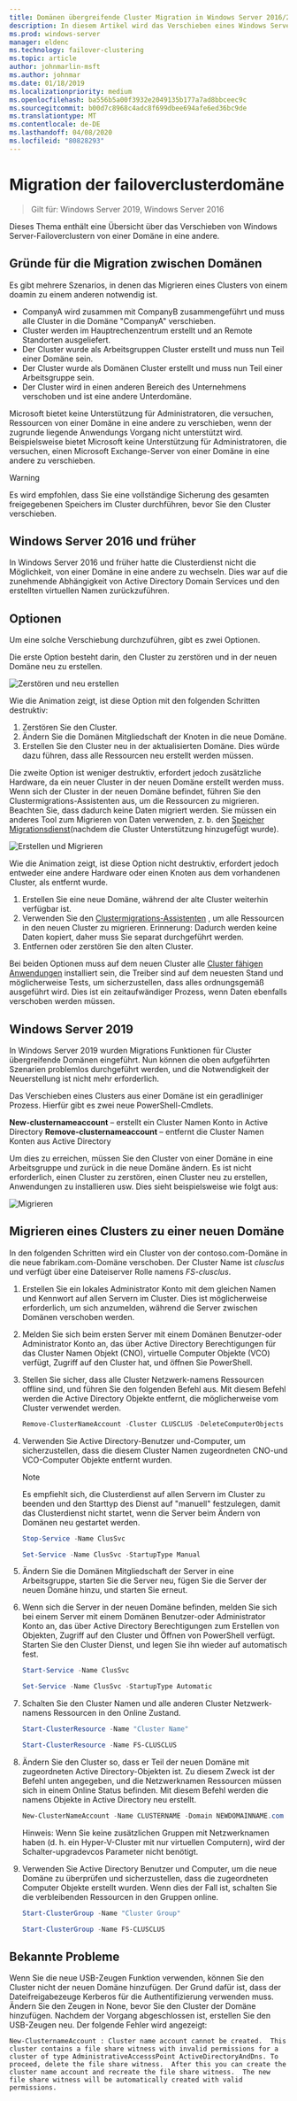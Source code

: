 ```yaml
---
title: Domänen übergreifende Cluster Migration in Windows Server 2016/2019
description: In diesem Artikel wird das Verschieben eines Windows Server 2019-Clusters von einer Domäne in eine andere beschrieben.
ms.prod: windows-server
manager: eldenc
ms.technology: failover-clustering
ms.topic: article
author: johnmarlin-msft
ms.author: johnmar
ms.date: 01/18/2019
ms.localizationpriority: medium
ms.openlocfilehash: ba556b5a00f3932e2049135b177a7ad8bbceec9c
ms.sourcegitcommit: b00d7c8968c4adc8f699dbee694afe6ed36bc9de
ms.translationtype: MT
ms.contentlocale: de-DE
ms.lasthandoff: 04/08/2020
ms.locfileid: "80828293"
---
```

# <a name="failover-cluster-domain-migration"></a>Migration der failoverclusterdomäne

> Gilt für: Windows Server 2019, Windows Server 2016

Dieses Thema enthält eine Übersicht über das Verschieben von Windows Server-Failoverclustern von einer Domäne in eine andere.

## <a name="why-migrate-between-domains"></a>Gründe für die Migration zwischen Domänen

Es gibt mehrere Szenarios, in denen das Migrieren eines Clusters von einem doamin zu einem anderen notwendig ist.

- CompanyA wird zusammen mit CompanyB zusammengeführt und muss alle Cluster in die Domäne "CompanyA" verschieben.
- Cluster werden im Hauptrechenzentrum erstellt und an Remote Standorten ausgeliefert.
- Der Cluster wurde als Arbeitsgruppen Cluster erstellt und muss nun Teil einer Domäne sein.
- Der Cluster wurde als Domänen Cluster erstellt und muss nun Teil einer Arbeitsgruppe sein.
- Der Cluster wird in einen anderen Bereich des Unternehmens verschoben und ist eine andere Unterdomäne.

Microsoft bietet keine Unterstützung für Administratoren, die versuchen, Ressourcen von einer Domäne in eine andere zu verschieben, wenn der zugrunde liegende Anwendungs Vorgang nicht unterstützt wird. Beispielsweise bietet Microsoft keine Unterstützung für Administratoren, die versuchen, einen Microsoft Exchange-Server von einer Domäne in eine andere zu verschieben.

   > [!WARNING]
   > Es wird empfohlen, dass Sie eine vollständige Sicherung des gesamten freigegebenen Speichers im Cluster durchführen, bevor Sie den Cluster verschieben.

## <a name="windows-server-2016-and-earlier"></a>Windows Server 2016 und früher

In Windows Server 2016 und früher hatte die Clusterdienst nicht die Möglichkeit, von einer Domäne in eine andere zu wechseln.  Dies war auf die zunehmende Abhängigkeit von Active Directory Domain Services und den erstellten virtuellen Namen zurückzuführen.   

## <a name="options"></a>Optionen

Um eine solche Verschiebung durchzuführen, gibt es zwei Optionen.

Die erste Option besteht darin, den Cluster zu zerstören und in der neuen Domäne neu zu erstellen.

![Zerstören und neu erstellen](media/Cross-Domain-Cluster-Migration/Cross-Cluster-Domain-Migration-1.gif)

Wie die Animation zeigt, ist diese Option mit den folgenden Schritten destruktiv:

1. Zerstören Sie den Cluster.
2. Ändern Sie die Domänen Mitgliedschaft der Knoten in die neue Domäne.
3. Erstellen Sie den Cluster neu in der aktualisierten Domäne.  Dies würde dazu führen, dass alle Ressourcen neu erstellt werden müssen.

Die zweite Option ist weniger destruktiv, erfordert jedoch zusätzliche Hardware, da ein neuer Cluster in der neuen Domäne erstellt werden muss.  Wenn sich der Cluster in der neuen Domäne befindet, führen Sie den Clustermigrations-Assistenten aus, um die Ressourcen zu migrieren. Beachten Sie, dass dadurch keine Daten migriert werden. Sie müssen ein anderes Tool zum Migrieren von Daten verwenden, z. b. den [Speicher Migrationsdienst](../storage/storage-migration-service/overview.md)(nachdem die Cluster Unterstützung hinzugefügt wurde).

![Erstellen und Migrieren](media/Cross-Domain-Cluster-Migration/Cross-Cluster-Domain-Migration-2.gif)

Wie die Animation zeigt, ist diese Option nicht destruktiv, erfordert jedoch entweder eine andere Hardware oder einen Knoten aus dem vorhandenen Cluster, als entfernt wurde.

1. Erstellen Sie eine neue Domäne, während der alte Cluster weiterhin verfügbar ist.
2. Verwenden Sie den [Clustermigrations-Assistenten](https://docs.microsoft.com/previous-versions/windows/it-pro/windows-server-2008-R2-and-2008/cc754481(v=ws.10)) , um alle Ressourcen in den neuen Cluster zu migrieren. Erinnerung: Dadurch werden keine Daten kopiert, daher muss Sie separat durchgeführt werden.
3. Entfernen oder zerstören Sie den alten Cluster.

Bei beiden Optionen muss auf dem neuen Cluster alle [Cluster fähigen Anwendungen](https://technet.microsoft.com/aa369082(v=vs.90)) installiert sein, die Treiber sind auf dem neuesten Stand und möglicherweise Tests, um sicherzustellen, dass alles ordnungsgemäß ausgeführt wird.  Dies ist ein zeitaufwändiger Prozess, wenn Daten ebenfalls verschoben werden müssen.

## <a name="windows-server-2019"></a>Windows Server 2019

In Windows Server 2019 wurden Migrations Funktionen für Cluster übergreifende Domänen eingeführt.  Nun können die oben aufgeführten Szenarien problemlos durchgeführt werden, und die Notwendigkeit der Neuerstellung ist nicht mehr erforderlich.  

Das Verschieben eines Clusters aus einer Domäne ist ein geradliniger Prozess. Hierfür gibt es zwei neue PowerShell-Cmdlets.

**New-clusternameaccount** – erstellt ein Cluster Namen Konto in Active Directory **Remove-clusternameaccount** – entfernt die Cluster Namen Konten aus Active Directory

Um dies zu erreichen, müssen Sie den Cluster von einer Domäne in eine Arbeitsgruppe und zurück in die neue Domäne ändern.  Es ist nicht erforderlich, einen Cluster zu zerstören, einen Cluster neu zu erstellen, Anwendungen zu installieren usw. Dies sieht beispielsweise wie folgt aus:

![Migrieren](media/Cross-Domain-Cluster-Migration/Cross-Cluster-Domain-Migration-3.gif)

## <a name="migrating-a-cluster-to-a-new-domain"></a>Migrieren eines Clusters zu einer neuen Domäne

In den folgenden Schritten wird ein Cluster von der contoso.com-Domäne in die neue fabrikam.com-Domäne verschoben.  Der Cluster Name ist *clusclus* und verfügt über eine Dateiserver Rolle namens *FS-clusclus*.

1. Erstellen Sie ein lokales Administrator Konto mit dem gleichen Namen und Kennwort auf allen Servern im Cluster.  Dies ist möglicherweise erforderlich, um sich anzumelden, während die Server zwischen Domänen verschoben werden.
2. Melden Sie sich beim ersten Server mit einem Domänen Benutzer-oder Administrator Konto an, das über Active Directory Berechtigungen für das Cluster Namen Objekt (CNO), virtuelle Computer Objekte (VCO) verfügt, Zugriff auf den Cluster hat, und öffnen Sie PowerShell.
3. Stellen Sie sicher, dass alle Cluster Netzwerk-namens Ressourcen offline sind, und führen Sie den folgenden Befehl aus.  Mit diesem Befehl werden die Active Directory Objekte entfernt, die möglicherweise vom Cluster verwendet werden.

   ```PowerShell
   Remove-ClusterNameAccount -Cluster CLUSCLUS -DeleteComputerObjects
   ```
4. Verwenden Sie Active Directory-Benutzer und-Computer, um sicherzustellen, dass die diesem Cluster Namen zugeordneten CNO-und VCO-Computer Objekte entfernt wurden.

   > [!NOTE]
   > Es empfiehlt sich, die Clusterdienst auf allen Servern im Cluster zu beenden und den Starttyp des Dienst auf "manuell" festzulegen, damit das Clusterdienst nicht startet, wenn die Server beim Ändern von Domänen neu gestartet werden.

   ```PowerShell
   Stop-Service -Name ClusSvc

   Set-Service -Name ClusSvc -StartupType Manual
   ```

5. Ändern Sie die Domänen Mitgliedschaft der Server in eine Arbeitsgruppe, starten Sie die Server neu, fügen Sie die Server der neuen Domäne hinzu, und starten Sie erneut.
6. Wenn sich die Server in der neuen Domäne befinden, melden Sie sich bei einem Server mit einem Domänen Benutzer-oder Administrator Konto an, das über Active Directory Berechtigungen zum Erstellen von Objekten, Zugriff auf den Cluster und Öffnen von PowerShell verfügt. Starten Sie den Cluster Dienst, und legen Sie ihn wieder auf automatisch fest.

   ```PowerShell
   Start-Service -Name ClusSvc

   Set-Service -Name ClusSvc -StartupType Automatic
   ```
7. Schalten Sie den Cluster Namen und alle anderen Cluster Netzwerk-namens Ressourcen in den Online Zustand.

   ```PowerShell
   Start-ClusterResource -Name "Cluster Name"

   Start-ClusterResource -Name FS-CLUSCLUS
   ```

8. Ändern Sie den Cluster so, dass er Teil der neuen Domäne mit zugeordneten Active Directory-Objekten ist. Zu diesem Zweck ist der Befehl unten angegeben, und die Netzwerknamen Ressourcen müssen sich in einem Online Status befinden.  Mit diesem Befehl werden die namens Objekte in Active Directory neu erstellt.

   ```PowerShell
   New-ClusterNameAccount -Name CLUSTERNAME -Domain NEWDOMAINNAME.com -UpgradeVCOs
   ```

    Hinweis: Wenn Sie keine zusätzlichen Gruppen mit Netzwerknamen haben (d. h. ein Hyper-V-Cluster mit nur virtuellen Computern), wird der Schalter-upgradevcos Parameter nicht benötigt.

9. Verwenden Sie Active Directory Benutzer und Computer, um die neue Domäne zu überprüfen und sicherzustellen, dass die zugeordneten Computer Objekte erstellt wurden. Wenn dies der Fall ist, schalten Sie die verbleibenden Ressourcen in den Gruppen online.

   ```PowerShell
   Start-ClusterGroup -Name "Cluster Group"

   Start-ClusterGroup -Name FS-CLUSCLUS
   ```

## <a name="known-issues"></a>Bekannte Probleme

Wenn Sie die neue USB-Zeugen Funktion verwenden, können Sie den Cluster nicht der neuen Domäne hinzufügen.  Der Grund dafür ist, dass der Dateifreigabezeuge Kerberos für die Authentifizierung verwenden muss.  Ändern Sie den Zeugen in None, bevor Sie den Cluster der Domäne hinzufügen.  Nachdem der Vorgang abgeschlossen ist, erstellen Sie den USB-Zeugen neu.  Der folgende Fehler wird angezeigt:

```
New-ClusternameAccount : Cluster name account cannot be created.  This cluster contains a file share witness with invalid permissions for a cluster of type AdministrativeAccesssPoint ActiveDirectoryAndDns. To proceed, delete the file share witness.  After this you can create the cluster name account and recreate the file share witness.  The new file share witness will be automatically created with valid permissions.
```

